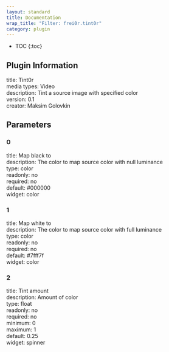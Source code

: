 ```yaml
---
layout: standard
title: Documentation
wrap_title: "Filter: frei0r.tint0r"
category: plugin
---
```

* TOC
{:toc}

## Plugin Information

title: Tint0r  
media types:
Video  
description: Tint a source image with specified color  
version: 0.1  
creator: Maksim Golovkin  

## Parameters

### 0

title: Map black to    
description:
The color to map source color with null luminance  
type: color  
readonly: no  
required: no  
default: #000000  
widget: color  

### 1

title: Map white to    
description:
The color to map source color with full luminance  
type: color  
readonly: no  
required: no  
default: #7fff7f  
widget: color  

### 2

title: Tint amount    
description:
Amount of color  
type: float  
readonly: no  
required: no  
minimum: 0  
maximum: 1  
default: 0.25  
widget: spinner  

